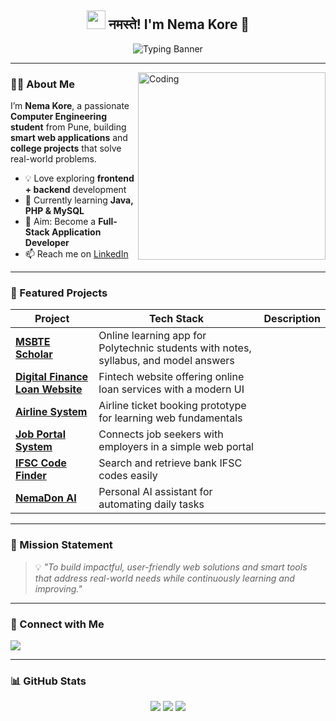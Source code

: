 <h2 align="center">
  <img src="https://emojis.slackmojis.com/emojis/images/1531849430/4246/blob-sunglasses.gif" width="30"/>
  नमस्ते! I'm Nema Kore 🚀
</h2>

<p align="center">
  <img src="https://readme-typing-svg.herokuapp.com?font=Fira+Code&weight=500&size=25&pause=1000&color=40c463&center=true&vCenter=true&width=800&lines=💻+Computer+Engineering+Student;🌐+Aspiring+Web+App+Developer;📍+Pune%2C+India" alt="Typing Banner"/>
</p>

---

<img align="right" alt="Coding" width="300" src="https://media.giphy.com/media/qgQUggAC3Pfv687qPC/giphy.gif">

### 🧑‍🎓 About Me

I’m **Nema Kore**, a passionate **Computer Engineering student** from Pune, building **smart web applications** and **college projects** that solve real-world problems.

- 💡 Love exploring **frontend + backend** development  
- 🌱 Currently learning **Java, PHP & MySQL**  
- 🚀 Aim: Become a **Full-Stack Application Developer**  
- 📫 Reach me on [LinkedIn](https://in.linkedin.com/in/nema-kore)  

---

### 📌 Featured Projects

| Project | Tech Stack | Description |
|---------|-----------|-------------|
| [**MSBTE Scholar**](https://github.com/nemakore/MSBTE-Scholar) | Online learning app for Polytechnic students with notes, syllabus, and model answers |
| [**Digital Finance Loan Website**](https://github.com/nemakore/Digital-Finance-Loan-Website) | Fintech website offering online loan services with a modern UI |
| [**Airline System**](https://github.com/nemakore/airline-system) | Airline ticket booking prototype for learning web fundamentals |
| [**Job Portal System**](https://github.com/nemakore/job-portal-system) | Connects job seekers with employers in a simple web portal |
| [**IFSC Code Finder**](https://github.com/nemakore/IFSC-Code-Finder-Project) | Search and retrieve bank IFSC codes easily |
| [**NemaDon AI**](https://github.com/nemakore/NemaDon-AI) | Personal AI assistant for automating daily tasks |

---

### 🎯 Mission Statement

> 💡 *"To build impactful, user-friendly web solutions and smart tools that address real-world needs while continuously learning and improving."*

---

### 🔗 Connect with Me

<a href="https://in.linkedin.com/in/nema-kore" target="_blank">
  <img src="https://img.shields.io/badge/LinkedIn-0077B5.svg?logo=LinkedIn&logoColor=white">
</a>

---

### 📊 GitHub Stats

<div align="center">

<img src="http://github-profile-summary-cards.vercel.app/api/cards/profile-details?username=nemakore&theme=github_dark"/>
<img src="http://github-profile-summary-cards.vercel.app/api/cards/stats?username=nemakore&theme=github_dark"/>
<img src="http://github-profile-summary-cards.vercel.app/api/cards/repos-per-language?username=nemakore&theme=github_dark"/>

</div>
